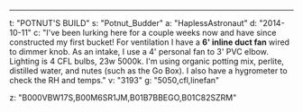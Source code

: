 ---
t: "POTNUT'S BUILD"
s: "Potnut_Budder"
a: "HaplessAstronaut"
d: "2014-10-11"
c: "I've been lurking here for a couple weeks now and have since constructed my first bucket! 
For ventilation I have a <strong>6' inline duct fan</strong> wired to dimmer knob. As an intake, I use a 4' personal fan to 3' PVC elbow. Lighting is 4 CFL bulbs, 23w 5000k. I'm using organic potting mix, perlite, distilled water, and nutes (such as the Go Box). I also have a hygrometer to check the RH  and temps."
v: "3193"
g: "5050,cfl,linefan"

z: "B000VBW17S,B00M6SR1JM,B01B7BBEGO,B01C82SZRM"
